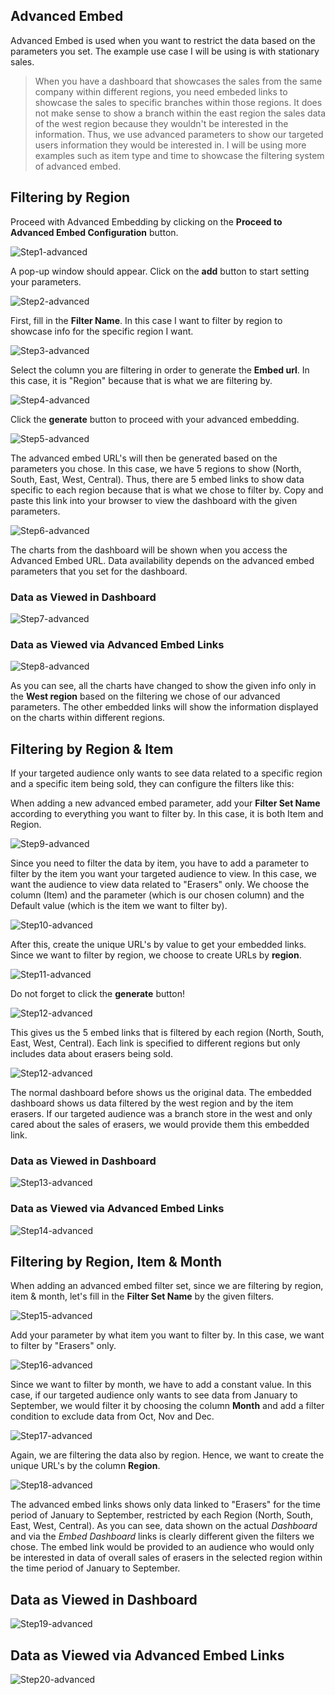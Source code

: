 ## Advanced Embed

Advanced Embed is used when you want to restrict the data based on the parameters you set. The example use case I will be using is with stationary sales.

> When you have a dashboard that showcases the sales from the same company within different regions, you need embeded links to showcase the sales to specific branches within those regions. It does not make sense to show a branch within the east region the sales data of the west region because they wouldn't be interested in the information. Thus, we use advanced parameters to show our targeted users information they would be interested in. I will be using more examples such as item type and time to showcase the filtering system of advanced embed.

## Filtering by Region

Proceed with Advanced Embedding by clicking on the **Proceed to Advanced Embed Configuration** button.

![Step1-advanced](images/embedding-giant-advanced-dashboard/advanced-embed-1.png)

A pop-up window should appear. Click on the **add** button to start setting your parameters.

![Step2-advanced](images/embedding-giant-advanced-dashboard/advanced-embed-2.png)

First, fill in the **Filter Name**. In this case I want to filter by region to showcase info for the specific region I want.

![Step3-advanced](images/embedding-giant-advanced-dashboard/advanced-embed-3.PNG)

Select the column you are filtering in order to generate the **Embed url**. In this case, it is "Region" because that is what we are filtering by.

![Step4-advanced](images/embedding-giant-advanced-dashboard/advanced-embed-4.PNG)

Click the **generate** button to proceed with your advanced embedding.

![Step5-advanced](images/embedding-giant-advanced-dashboard/advanced-embed-5.PNG)

The advanced embed URL's will then be generated based on the parameters you chose. In this case, we have 5 regions to show (North, South, East, West, Central). Thus, there are 5 embed links to show data specific to each region because that is what we chose to filter by. Copy and paste this link into your browser to view the dashboard with the given parameters.

![Step6-advanced](images/embedding-giant-advanced-dashboard/advanced-embed-6.PNG)

The charts from the dashboard will be shown when you access the Advanced Embed URL. Data availability depends on the advanced embed parameters that you set for the dashboard.

### Data as Viewed in Dashboard

![Step7-advanced](images/embedding-giant-advanced-dashboard/advanced-embed-before.PNG)

### Data as Viewed via Advanced Embed Links

![Step8-advanced](images/embedding-giant-advanced-dashboard/advanced-embed-after.PNG)

As you can see, all the charts have changed to show the given info only in the **West region** based on the filtering we chose of our advanced parameters. The other embedded links will show the information displayed on the charts within different regions. 

## Filtering by Region & Item

If your targeted audience only wants to see data related to a specific region and a specific item being sold, they can configure the filters like this:

When adding a new advanced embed parameter, add your **Filter Set Name** according to everything you want to filter by. In this case, it is both Item and Region.

![Step9-advanced](images/embedding-giant-advanced-dashboard/advanced-embed-7.PNG)

Since you need to filter the data by item, you have to add a parameter to filter by the item you want your targeted audience to view. In this case, we want the audience to view data related to "Erasers" only. We choose the column (Item) and the parameter (which is our chosen column) and the Default value (which is the item we want to filter by).

![Step10-advanced](images/embedding-giant-advanced-dashboard/advanced-embed-8.PNG)

After this, create the unique URL's by value to get your embedded links. Since we want to filter by region, we choose to create URLs by **region**.

![Step11-advanced](images/embedding-giant-advanced-dashboard/advanced-embed-4.PNG)

Do not forget to click the **generate** button!

![Step12-advanced](images/embedding-giant-advanced-dashboard/advanced-embed-5.PNG)

This gives us the 5 embed links that is filtered by each region (North, South, East, West, Central). Each link is specified to different regions but only includes data about erasers being sold.

![Step12-advanced](images/embedding-giant-advanced-dashboard/advanced-embed-9.PNG)

The normal dashboard before shows us the original data. The embedded dashboard shows us data filtered by the west region and by the item erasers. If our targeted audience was a branch store in the west and only cared about the sales of erasers, we would provide them this embedded link.

### Data as Viewed in Dashboard
![Step13-advanced](images/embedding-giant-advanced-dashboard/advanced-embed-before.PNG)

### Data as Viewed via Advanced Embed Links
![Step14-advanced](images/embedding-giant-advanced-dashboard/advanced-embed-after1.PNG)


## Filtering by Region, Item & Month

When adding an advanced embed filter set, since we are filtering by region, item & month, let's fill in the **Filter Set Name** by the given filters.

![Step15-advanced](images/embedding-giant-advanced-dashboard/advanced-embed-10.PNG)

Add your parameter by what item you want to filter by. In this case, we want to filter by "Erasers" only.

![Step16-advanced](images/embedding-giant-advanced-dashboard/advanced-embed-11.PNG)

Since we want to filter by month, we have to add a constant value. In this case, if our targeted audience only wants to see data from January to September, we would filter it by choosing the column **Month** and add a filter condition to exclude data from Oct, Nov and Dec.

![Step17-advanced](images/embedding-giant-advanced-dashboard/advanced-embed-12.PNG)

Again, we are filtering the data also by region. Hence, we want to create the unique URL's by the column **Region**.

![Step18-advanced](images/embedding-giant-advanced-dashboard/advanced-embed-4.PNG)

The advanced embed links shows only data linked to "Erasers" for the time period of January to September, restricted by each Region (North, South, East, West, Central). As you can see, data shown on the actual *Dashboard* and via the *Embed Dashboard* links is clearly different given the filters we chose. The embed link would be provided to an audience who would only be interested in data of overall sales of erasers in the selected region within the time period of January to September.

## Data as Viewed in Dashboard

![Step19-advanced](images/embedding-giant-advanced-dashboard/advanced-embed-before.PNG)

## Data as Viewed via Advanced Embed Links

![Step20-advanced](images/embedding-giant-advanced-dashboard/advanced-embed-after2.PNG)
